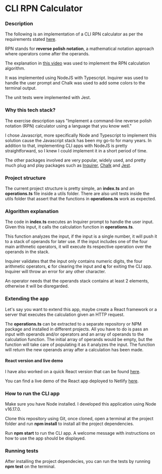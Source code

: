 # CLI RPN Calculator

### Description

The following is an implementation of a CLI RPN calculator as per the requirements stated [here](https://gist.github.com/dennisbaskin/5979ff6a0d8c1e90b59d060155862767).

RPN stands for **reverse polish notation**, a mathematical notation approach where operators come after the operands. 

The explanation in [this video](https://www.youtube.com/watch?v=7ha78yWRDlE) was used to implement the RPN calculation algorithm.

It was implemented using NodeJS with Typescript. Inquirer was used to handle the user prompt and Chalk was used to add some colors to the terminal output. 

The unit tests were implemented with Jest. 

### Why this tech stack?

The exercise description says "Implement a command-line reverse polish notation (RPN) calculator using a language that you know well."

I chose Javascript, more specifically Node and Typescript to implement this solution cause the Javascript stack has been my go-to for many years. In addition to that, implementing CLI apps with NodeJS is pretty straightforward, so I knew I could implement it in a short period of time. 

The other packages involved are very popular, widely used, and pretty much plug and play packages such as [Inquirer](https://www.npmjs.com/package/inquirer), [Chalk](https://www.npmjs.com/package/chalk) and [Jest](https://www.npmjs.com/package/jest). 

### Project structure

The current project structure is pretty simple, an **index.ts** and an **operations.ts** file inside a utils folder. There are also unit tests inside the utils folder that assert that the functions in **operations.ts** work as expected.


### Algorithm explanation

The code in **index.ts** executes an Inquirer prompt to handle the user input. Given this input, it calls the calculation function in **operations.ts**. 

This function analyzes the input, if the input is a single number, it will push it to a stack of operands for later use. If the input includes one of the four main arithmetic operators, it will execute its respective operation over the operands in the stack.

Inquirer validates that the input only contains numeric digits, the four arithmetic operators, **c** for clearing the input and **q** for exiting the CLI app. 
Inquirer will throw an error for any other character.

An operator needs that the operands stack contains at least 2 elements, otherwise it will be disregarded.

### Extending the app

Let's say you want to extend this app, maybe create a React framework or a server that executes the calculation given an HTTP request.

The **operations.ts** can be extracted to a separate repository or NPM package and installed in different projects. All you have to do is pass an input with operands and/or operators and an array of operands to the calculation function. The initial array of operands would be empty, but the function will take care of populating it as it analyzes the input. The function will return the new operands array after a calculation has been made. 

#### React version and live demo

I have also worked on a quick React version that can be found [here](https://github.com/dlvx/rpn-calculator-react).

You can find a live demo of the React app deployed to Netlify [here](https://stunning-cupcake-063045.netlify.app/).

### How to run the CLI app

Make sure you have Node installed. I developed this application using Node v16.17.0. 

Clone this repository using Git, once cloned, open a terminal at the project folder and run **npm install** to install all the project dependencies. 

Run **npm start** to run the CLI app. A welcome message with instructions on how to use the app should be displayed.

### Running tests

After installing the project dependecies, you can run the tests by running **npm test** on the terminal.

